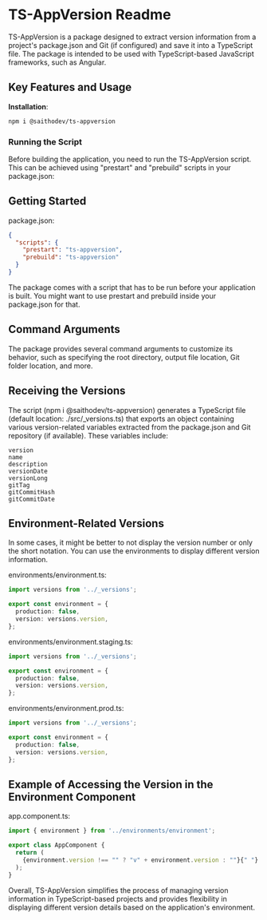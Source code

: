 # TS-AppVersion Readme

TS-AppVersion is a package designed to extract version information from a
project's package.json and Git (if configured) and save it into a TypeScript
file. The package is intended to be used with TypeScript-based JavaScript
frameworks, such as Angular.

## Key Features and Usage

**Installation**:

```bash
npm i @saithodev/ts-appversion
```

### Running the Script

Before building the application, you need to run the TS-AppVersion script. This
can be achieved using "prestart" and "prebuild" scripts in your package.json:

## Getting Started

package.json:

```json
{
  "scripts": {
    "prestart": "ts-appversion",
    "prebuild": "ts-appversion"
  }
}
```

The package comes with a script that has to be run before your application is
built. You might want to use prestart and prebuild inside your package.json for
that.

## Command Arguments

The package provides several command arguments to customize its behavior, such
as specifying the root directory, output file location, Git folder location,
and more.

## Receiving the Versions

The script (npm i @saithodev/ts-appversion) generates a TypeScript file
(default location: ./src/_versions.ts) that exports an object containing
various version-related variables extracted from the package.json and Git
repository (if available). These variables include:

```text
version
name
description
versionDate
versionLong
gitTag
gitCommitHash
gitCommitDate
```

## Environment-Related Versions

In some cases, it might be better to not display the version number or only the
short notation. You can use the environments to display different version
information.

environments/environment.ts:

```typescript
import versions from '../_versions';

export const environment = {
  production: false,
  version: versions.version,
};
```

environments/environment.staging.ts:

```typescript
import versions from '../_versions';

export const environment = {
  production: false,
  version: versions.version,
};
```

environments/environment.prod.ts:

```typescript
import versions from '../_versions';

export const environment = {
  production: false,
  version: versions.version,
};
```

## Example of Accessing the Version in the Environment Component

app.component.ts:

```typescript
import { environment } from '../environments/environment';

export class AppComponent {
  return (
    {environment.version !== "" ? "v" + environment.version : ""}{" "}
  );
}
```

Overall, TS-AppVersion simplifies the process of managing version information
in TypeScript-based projects and provides flexibility in displaying different
version details based on the application's environment.
